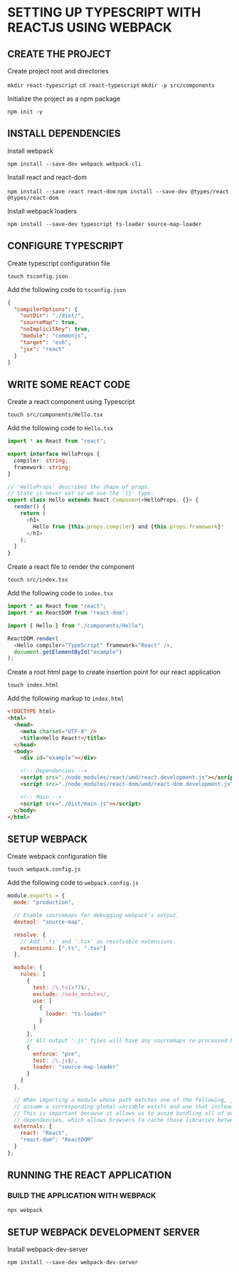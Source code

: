 # SETTING UP TYPESCRIPT WITH REACTJS USING WEBPACK

## CREATE THE PROJECT

Create project root and directories

`mkdir react-typescript`
`cd react-typescript`
`mkdir -p src/components`

Initialize the project as a npm package

`npm init -y`

## INSTALL DEPENDENCIES

Install webpack

`npm install --save-dev webpack webpack-cli`

Install react and react-dom

`npm install --save react react-dom`
`npm install --save-dev @types/react @types/react-dom`

Install webpack loaders

`npm install --save-dev typescript ts-loader source-map-loader`

## CONFIGURE TYPESCRIPT

Create typescript configuration file

`touch tsconfig.json`

Add the following code to `tsconfig.json`

```json
{
  "compilerOptions": {
    "outDir": "./dist/",
    "sourceMap": true,
    "noImplicitAny": true,
    "module": "commonjs",
    "target": "es6",
    "jsx": "react"
  }
}
```

## WRITE SOME REACT CODE

Create a react component using Typescript

`touch src/components/Hello.tsx`

Add the following code to `Hello.tsx`

```typescript
import * as React from "react";

export interface HelloProps {
  compiler: string;
  framework: string;
}

// 'HelloProps' describes the shape of props.
// State is never set so we use the '{}' type.
export class Hello extends React.Component<HelloProps, {}> {
  render() {
    return (
      <h1>
        Hello from {this.props.compiler} and {this.props.framework}!
      </h1>
    );
  }
}
```

Create a react file to render the component

`touch src/index.tsx`

Add the following code to `index.tsx`

```typescript
import * as React from "react";
import * as ReactDOM from "react-dom";

import { Hello } from "./components/Hello";

ReactDOM.render(
  <Hello compiler="TypeScript" framework="React" />,
  document.getElementById("example")
);
```

Create a root html page to create insertion point for our react application

`touch index.html`

Add the following markup to `index.html`

```html
<!DOCTYPE html>
<html>
  <head>
    <meta charset="UTF-8" />
    <title>Hello React!</title>
  </head>
  <body>
    <div id="example"></div>

    <!-- Dependencies -->
    <script src="./node_modules/react/umd/react.development.js"></script>
    <script src="./node_modules/react-dom/umd/react-dom.development.js"></script>

    <!-- Main -->
    <script src="./dist/main.js"></script>
  </body>
</html>
```

## SETUP WEBPACK

Create webpack configuration file

`touch webpack.config.js`

Add the following code to `webpack.config.js`

```javascript
module.exports = {
  mode: "production",

  // Enable sourcemaps for debugging webpack's output.
  devtool: "source-map",

  resolve: {
    // Add '.ts' and '.tsx' as resolvable extensions.
    extensions: [".ts", ".tsx"]
  },

  module: {
    rules: [
      {
        test: /\.ts(x?)$/,
        exclude: /node_modules/,
        use: [
          {
            loader: "ts-loader"
          }
        ]
      },
      // All output '.js' files will have any sourcemaps re-processed by 'source-map-loader'.
      {
        enforce: "pre",
        test: /\.js$/,
        loader: "source-map-loader"
      }
    ]
  },

  // When importing a module whose path matches one of the following, just
  // assume a corresponding global variable exists and use that instead.
  // This is important because it allows us to avoid bundling all of our
  // dependencies, which allows browsers to cache those libraries between builds.
  externals: {
    react: "React",
    "react-dom": "ReactDOM"
  }
};
```

## RUNNING THE REACT APPLICATION

### BUILD THE APPLICATION WITH WEBPACK

`npx webpack`

## SETUP WEBPACK DEVELOPMENT SERVER

Install webpack-dev-server

`npm install --save-dev webpack-dev-server`
